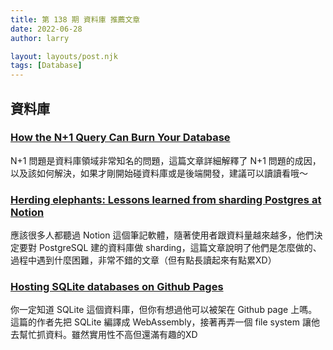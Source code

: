 ```yaml
---
title: 第 138 期 資料庫 推薦文章
date: 2022-06-28
author: larry

layout: layouts/post.njk
tags: [Database]
---
```


## 資料庫

### [How the N+1 Query Can Burn Your Database](https://betterprogramming.pub/how-the-n-1-query-can-burn-your-database-3841c93987e5)

N+1 問題是資料庫領域非常知名的問題，這篇文章詳細解釋了 N+1 問題的成因，以及該如何解決，如果才剛開始碰資料庫或是後端開發，建議可以讀讀看哦～

### [Herding elephants: Lessons learned from sharding Postgres at Notion](https://www.notion.so/blog/sharding-postgres-at-notion)

應該很多人都聽過 Notion 這個筆記軟體，隨著使用者跟資料量越來越多，他們決定要對 PostgreSQL 建的資料庫做 sharding，這篇文章說明了他們是怎麼做的、過程中遇到什麼困難，非常不錯的文章（但有點長讀起來有點累XD）

### [Hosting SQLite databases on Github Pages](https://phiresky.github.io/blog/2021/hosting-sqlite-databases-on-github-pages/)

你一定知道 SQLite 這個資料庫，但你有想過他可以被架在 Github page 上嗎。這篇的作者先把 SQLite 編譯成 WebAssembly，接著再弄一個 file system 讓他去幫忙抓資料。雖然實用性不高但還滿有趣的XD

